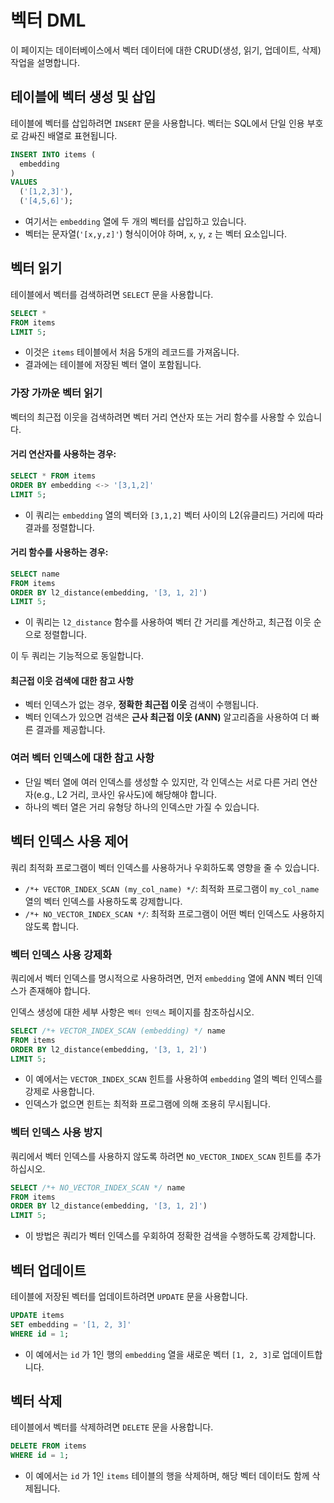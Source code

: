 # 벡터 DML

이 페이지는 데이터베이스에서 벡터 데이터에 대한 CRUD(생성, 읽기, 업데이트, 삭제) 작업을 설명합니다.

## 테이블에 벡터 생성 및 삽입

테이블에 벡터를 삽입하려면 `INSERT` 문을 사용합니다. 벡터는 SQL에서 단일 인용 부호로 감싸진 배열로 표현됩니다.

```sql
INSERT INTO items (
  embedding
)
VALUES
  ('[1,2,3]'),
  ('[4,5,6]');
```

- 여기서는 `embedding` 열에 두 개의 벡터를 삽입하고 있습니다.
- 벡터는 문자열(`'[x,y,z]'`) 형식이어야 하며, `x`, `y`, `z` 는 벡터 요소입니다.

## 벡터 읽기

테이블에서 벡터를 검색하려면 `SELECT` 문을 사용합니다.

```sql
SELECT *
FROM items
LIMIT 5;
```

- 이것은 `items` 테이블에서 처음 5개의 레코드를 가져옵니다.
- 결과에는 테이블에 저장된 벡터 열이 포함됩니다.

### 가장 가까운 벡터 읽기

벡터의 최근접 이웃을 검색하려면 벡터 거리 연산자 또는 거리 함수를 사용할 수 있습니다.

#### 거리 연산자를 사용하는 경우:

```sql
SELECT * FROM items
ORDER BY embedding <-> '[3,1,2]'
LIMIT 5;
```

- 이 쿼리는 `embedding` 열의 벡터와 `[3,1,2]` 벡터 사이의 L2(유클리드) 거리에 따라 결과를 정렬합니다.

#### 거리 함수를 사용하는 경우:

```sql
SELECT name
FROM items
ORDER BY l2_distance(embedding, '[3, 1, 2]')
LIMIT 5;
```

- 이 쿼리는 `l2_distance` 함수를 사용하여 벡터 간 거리를 계산하고, 최근접 이웃 순으로 정렬합니다.

이 두 쿼리는 기능적으로 동일합니다.

#### 최근접 이웃 검색에 대한 참고 사항

- 벡터 인덱스가 없는 경우, **정확한 최근접 이웃** 검색이 수행됩니다.
- 벡터 인덱스가 있으면 검색은 **근사 최근접 이웃 (ANN)** 알고리즘을 사용하여 더 빠른 결과를 제공합니다.

### 여러 벡터 인덱스에 대한 참고 사항

- 단일 벡터 열에 여러 인덱스를 생성할 수 있지만, 각 인덱스는 서로 다른 거리 연산자(e.g., L2 거리, 코사인 유사도)에 해당해야 합니다.
- 하나의 벡터 열은 거리 유형당 하나의 인덱스만 가질 수 있습니다.

## 벡터 인덱스 사용 제어

쿼리 최적화 프로그램이 벡터 인덱스를 사용하거나 우회하도록 영향을 줄 수 있습니다.

- `/*+ VECTOR_INDEX_SCAN (my_col_name) */`: 최적화 프로그램이 `my_col_name` 열의 벡터 인덱스를 사용하도록 강제합니다.
- `/*+ NO_VECTOR_INDEX_SCAN */`: 최적화 프로그램이 어떤 벡터 인덱스도 사용하지 않도록 합니다.

### 벡터 인덱스 사용 강제화

쿼리에서 벡터 인덱스를 명시적으로 사용하려면, 먼저 `embedding` 열에 ANN 벡터 인덱스가 존재해야 합니다.

인덱스 생성에 대한 세부 사항은 `벡터 인덱스` 페이지를 참조하십시오.

```sql
SELECT /*+ VECTOR_INDEX_SCAN (embedding) */ name
FROM items
ORDER BY l2_distance(embedding, '[3, 1, 2]')
LIMIT 5;
```

- 이 예에서는 `VECTOR_INDEX_SCAN` 힌트를 사용하여 `embedding` 열의 벡터 인덱스를 강제로 사용합니다.
- 인덱스가 없으면 힌트는 최적화 프로그램에 의해 조용히 무시됩니다.

### 벡터 인덱스 사용 방지

쿼리에서 벡터 인덱스를 사용하지 않도록 하려면 `NO_VECTOR_INDEX_SCAN` 힌트를 추가하십시오.

```sql
SELECT /*+ NO_VECTOR_INDEX_SCAN */ name
FROM items
ORDER BY l2_distance(embedding, '[3, 1, 2]')
LIMIT 5;
```

- 이 방법은 쿼리가 벡터 인덱스를 우회하여 정확한 검색을 수행하도록 강제합니다.

## 벡터 업데이트

테이블에 저장된 벡터를 업데이트하려면 `UPDATE` 문을 사용합니다.

```sql
UPDATE items
SET embedding = '[1, 2, 3]'
WHERE id = 1;
```

- 이 예에서는 `id` 가 1인 행의 `embedding` 열을 새로운 벡터 `[1, 2, 3]`로 업데이트합니다.

## 벡터 삭제

테이블에서 벡터를 삭제하려면 `DELETE` 문을 사용합니다.

```sql
DELETE FROM items
WHERE id = 1;
```

- 이 예에서는 `id` 가 1인 `items` 테이블의 행을 삭제하며, 해당 벡터 데이터도 함께 삭제됩니다.
